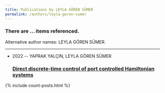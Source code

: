 ```yaml
---
title: Publications by LEYLA GÖREN SÜMER
permalink: /authors/leyla-goren-sumer
---
```


<h3 id="number-posts">There are ... items referenced.</h3>
<p id='info-authors'>Alternative author names: LEYLA GÖREN SÜMER.</p>
<hr />
<ul class="post-list">
<li><span class='post-meta'>2022 -- YAPRAK YALÇIN, LEYLA GÖREN SÜMER</span><h3><a class='post-link' href="{{ site.baseurl }}/direct-discrete-time-control-of-port-controlled-hamiltonian-systems">Direct discrete-time control of port controlled Hamiltonian systems</a></h3></li>

</ul>
{% include count-posts.html %}
